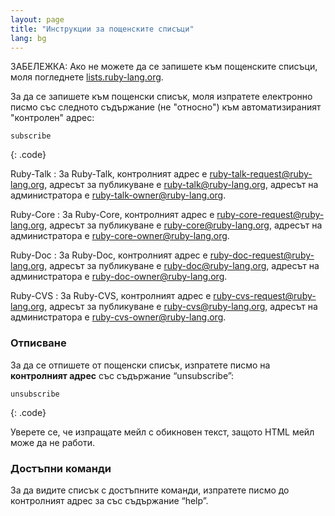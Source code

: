 ```yaml
---
layout: page
title: "Инструкции за пощенските списъци"
lang: bg
---
```


ЗАБЕЛЕЖКА: Ако не можете да се запишете към пощенските списъци, моля
погледнете [lists.ruby-lang.org](http://lists.ruby-lang.org).

За да се запишете към пощенски списък, моля изпратете електронно писмо
със следното съдържание (не "относно") към автоматизираният "контролен"
адрес:

    subscribe
{: .code}

Ruby-Talk
: За Ruby-Talk, контролният адрес е
  [ruby-talk-request@ruby-lang.org](mailto:ruby-talk-request@ruby-lang.org),
  адресът за публикуване е
  [ruby-talk@ruby-lang.org](mailto:ruby-talk@ruby-lang.org), адресът на
  администратора е
  [ruby-talk-owner@ruby-lang.org](mailto:ruby-talk-owner@ruby-lang.org).

Ruby-Core
: За Ruby-Core, контролният адрес е
  [ruby-core-request@ruby-lang.org](mailto:ruby-core-request@ruby-lang.org),
  адресът за публикуване е
  [ruby-core@ruby-lang.org](mailto:ruby-core@ruby-lang.org), адресът на
  администратора е
  [ruby-core-owner@ruby-lang.org](mailto:ruby-core-owner@ruby-lang.org).

Ruby-Doc
: За Ruby-Doc, контролният адрес е
  [ruby-doc-request@ruby-lang.org](mailto:ruby-doc-request@ruby-lang.org),
  адресът за публикуване е
  [ruby-doc@ruby-lang.org](mailto:ruby-doc@ruby-lang.org), адресът на
  администратора е
  [ruby-doc-owner@ruby-lang.org](mailto:ruby-doc-owner@ruby-lang.org).

Ruby-CVS
: За Ruby-CVS, контролният адрес е
  [ruby-cvs-request@ruby-lang.org](mailto:ruby-cvs-request@ruby-lang.org),
  адресът за публикуване е
  [ruby-cvs@ruby-lang.org](mailto:ruby-cvs@ruby-lang.org), адресът на
  администратора е
  [ruby-cvs-owner@ruby-lang.org](mailto:ruby-cvs-owner@ruby-lang.org).

### Отписване

За да се отпишете от пощенски списък, изпратете писмо на
**контролният адрес** със съдържание “unsubscribe”:

    unsubscribe
{: .code}

Уверете се, че изпращате мейл с обикновен текст, защото HTML мейл може да
не работи.

### Достъпни команди

За да видите списък с достъпните команди, изпратете писмо до контролният адрес
за със съдържание “help”.

